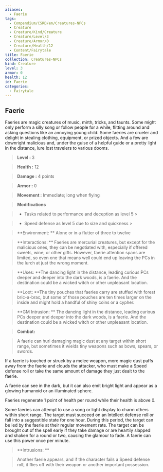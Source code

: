 ```yaml
---
aliases:
  - Faerie
tags:
  - Compendium/CSRD/en/Creatures-NPCs
  - Creature
  - Creature/Kind/Creature
  - Creature/Level/3
  - Creature/Armor/0
  - Creature/Health/12
  - Content/Fairytale
title: Faerie
collection: Creatures-NPCs
kind: Creature
level: 3
armor: 0
health: 12
id: Faerie
categories:
  - Fairytale
---
```

## Faerie    
Faeries are magic creatures of music, mirth, tricks, and taunts. Some might only perform a silly song or follow people for a while, flitting around and asking questions like an annoying young child. Some faeries are crueler and delight in stealing clothing, equipment, or prized objects. And a few are downright malicious and, under the guise of a helpful guide or a pretty light in the distance, lure lost travelers to various dooms.    
  
    
> **Level :** 3    
> **Health :** 12    
> **Damage :** 4 points    
> **Armor :** 0    
> **Movement :** Immediate; long when flying    
> **Modifications**    
>- Tasks related to performance and deception as level 5 >  
>    
>- Speed defense as level 5 due to size and quickness >  
>    
> **Environment: ** Alone or in a flutter of three to twelve    
> **Interactions: ** Faeries are mercurial creatures, but except for the malicious ones, they can be negotiated with, especially if offered sweets, wine, or other gifts. However, faerie attention spans are limited, so even one that means well could end up leaving the PCs in the lurch at just the wrong moment.    
> **Uses: **The dancing light in the distance, leading curious PCs deeper and deeper into the dark woods, is a faerie. And the destination could be a wicked witch or other unpleasant location.    
> **Loot: **The tiny pouches that faeries carry are stuffed with forest bric-a-brac, but some of those pouches are ten times larger on the inside and might hold a handful of shiny coins or a cypher.    
> **GM Intrusion: ** The dancing light in the distance, leading curious PCs deeper and deeper into the dark woods, is a faerie. And the destination could be a wicked witch or other unpleasant location.    
  
> **Combat:**   
> A faerie can hurl damaging magic dust at any target within short range, but sometimes it wields tiny weapons such as bows, spears, or swords.   
If a faerie is touched or struck by a melee weapon, more magic dust puffs away from the faerie and clouds the attacker, who must make a Speed defense roll or take the same amount of damage they just dealt to the faerie.   
A faerie can see in the dark, but it can also emit bright light and appear as a glowing humanoid or an illuminated sphere.   
Faeries regenerate 1 point of health per round while their health is above 0.   
Some faeries can attempt to use a song or light display to charm others within short range. The target must succeed on an Intellect defense roll or fall into a suggestible state for one hour. During this period, the target can be led by the faerie at their regular movement rate. The target can be brought out of the spell early if they take damage or are heartily slapped and shaken for a round or two, causing the glamour to fade. A faerie can use this power once per minute.    
    
  
> **Intrusions: **   
> Another faerie appears, and if the character fails a Speed defense roll, it flies off with their weapon or another important possession.    
